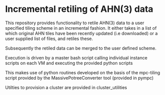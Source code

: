 # Incremental retiling of AHN(3) data

This repository provides functionality to retile AHN(3) data to a user specified tiling
scheme in an incremental fashion. It either takes in a list of which original AHN tiles have been
recently updated (i.e downloaded) or a user supplied list of files, and retiles these.

Subsequently the retiled data can be merged to the user defined scheme.

Execution is driven by a master bash script calling individual instance scripts on each VM and executing the provided python scripts

This makes use of python routines developed on the basis of the mpc-tiling script provided by the MassivePotreeConverter tool (provided in pympc)

Utilties to provision a cluster are provided in cluster_utilities
